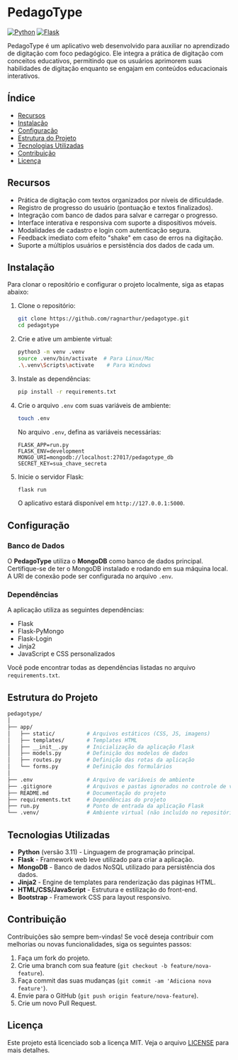 
# PedagoType

[![Python](https://img.shields.io/badge/Python-3.11-blue.svg)](https://www.python.org/) [![Flask](https://img.shields.io/badge/Flask-2.0-green.svg)](https://flask.palletsprojects.com/)

PedagoType é um aplicativo web desenvolvido para auxiliar no aprendizado de digitação com foco pedagógico. Ele integra a prática de digitação com conceitos educativos, permitindo que os usuários aprimorem suas habilidades de digitação enquanto se engajam em conteúdos educacionais interativos.

## Índice

- [Recursos](#recursos)
- [Instalação](#instalação)
- [Configuração](#configuração)
- [Estrutura do Projeto](#estrutura-do-projeto)
- [Tecnologias Utilizadas](#tecnologias-utilizadas)
- [Contribuição](#contribuição)
- [Licença](#licença)

## Recursos

- Prática de digitação com textos organizados por níveis de dificuldade.
- Registro de progresso do usuário (pontuação e textos finalizados).
- Integração com banco de dados para salvar e carregar o progresso.
- Interface interativa e responsiva com suporte a dispositivos móveis.
- Modalidades de cadastro e login com autenticação segura.
- Feedback imediato com efeito "shake" em caso de erros na digitação.
- Suporte a múltiplos usuários e persistência dos dados de cada um.

## Instalação

Para clonar o repositório e configurar o projeto localmente, siga as etapas abaixo:

1. Clone o repositório:

   ```bash
   git clone https://github.com/ragnarthur/pedagotype.git
   cd pedagotype
   ```

2. Crie e ative um ambiente virtual:

   ```bash
   python3 -m venv .venv
   source .venv/bin/activate  # Para Linux/Mac
   .\.venv\Scripts\activate    # Para Windows
   ```

3. Instale as dependências:

   ```bash
   pip install -r requirements.txt
   ```

4. Crie o arquivo `.env` com suas variáveis de ambiente:

   ```bash
   touch .env
   ```

   No arquivo `.env`, defina as variáveis necessárias:

   ```
   FLASK_APP=run.py
   FLASK_ENV=development
   MONGO_URI=mongodb://localhost:27017/pedagotype_db
   SECRET_KEY=sua_chave_secreta
   ```

5. Inicie o servidor Flask:

   ```bash
   flask run
   ```

   O aplicativo estará disponível em `http://127.0.0.1:5000`.

## Configuração

### Banco de Dados

O **PedagoType** utiliza o **MongoDB** como banco de dados principal. Certifique-se de ter o MongoDB instalado e rodando em sua máquina local. A URI de conexão pode ser configurada no arquivo `.env`.

### Dependências

A aplicação utiliza as seguintes dependências:

- Flask
- Flask-PyMongo
- Flask-Login
- Jinja2
- JavaScript e CSS personalizados

Você pode encontrar todas as dependências listadas no arquivo `requirements.txt`.

## Estrutura do Projeto

```bash
pedagotype/
│
├── app/
│   ├── static/          # Arquivos estáticos (CSS, JS, imagens)
│   ├── templates/       # Templates HTML
│   ├── __init__.py      # Inicialização da aplicação Flask
│   ├── models.py        # Definição dos modelos de dados
│   ├── routes.py        # Definição das rotas da aplicação
│   └── forms.py         # Definição dos formulários
│
├── .env                 # Arquivo de variáveis de ambiente
├── .gitignore           # Arquivos e pastas ignorados no controle de versão
├── README.md            # Documentação do projeto
├── requirements.txt     # Dependências do projeto
├── run.py               # Ponto de entrada da aplicação Flask
└── .venv/               # Ambiente virtual (não incluído no repositório)
```

## Tecnologias Utilizadas

- **Python** (versão 3.11) - Linguagem de programação principal.
- **Flask** - Framework web leve utilizado para criar a aplicação.
- **MongoDB** - Banco de dados NoSQL utilizado para persistência dos dados.
- **Jinja2** - Engine de templates para renderização das páginas HTML.
- **HTML/CSS/JavaScript** - Estrutura e estilização do front-end.
- **Bootstrap** - Framework CSS para layout responsivo.

## Contribuição

Contribuições são sempre bem-vindas! Se você deseja contribuir com melhorias ou novas funcionalidades, siga os seguintes passos:

1. Faça um fork do projeto.
2. Crie uma branch com sua feature (`git checkout -b feature/nova-feature`).
3. Faça commit das suas mudanças (`git commit -am 'Adiciona nova feature'`).
4. Envie para o GitHub (`git push origin feature/nova-feature`).
5. Crie um novo Pull Request.

## Licença

Este projeto está licenciado sob a licença MIT. Veja o arquivo [LICENSE](LICENSE) para mais detalhes.
